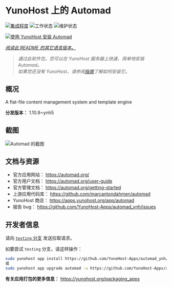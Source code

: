 <!--
注意：此 README 由 <https://github.com/YunoHost/apps/tree/master/tools/readme_generator> 自动生成
请勿手动编辑。
-->

# YunoHost 上的 Automad

[![集成程度](https://dash.yunohost.org/integration/automad.svg)](https://dash.yunohost.org/appci/app/automad) ![工作状态](https://ci-apps.yunohost.org/ci/badges/automad.status.svg) ![维护状态](https://ci-apps.yunohost.org/ci/badges/automad.maintain.svg)

[![使用 YunoHost 安装 Automad](https://install-app.yunohost.org/install-with-yunohost.svg)](https://install-app.yunohost.org/?app=automad)

*[阅读此 README 的其它语言版本。](./ALL_README.md)*

> *通过此软件包，您可以在 YunoHost 服务器上快速、简单地安装 Automad。*  
> *如果您还没有 YunoHost，请参阅[指南](https://yunohost.org/install)了解如何安装它。*

## 概况

A flat-file content management system and template engine

**分发版本：** 1.10.9~ynh5

## 截图

![Automad 的截图](./doc/screenshots/readme.png)

## 文档与资源

- 官方应用网站： <https://automad.org/>
- 官方用户文档： <https://automad.org/user-guide>
- 官方管理文档： <https://automad.org/getting-started>
- 上游应用代码库： <https://github.com/marcantondahmen/automad>
- YunoHost 商店： <https://apps.yunohost.org/app/automad>
- 报告 bug： <https://github.com/YunoHost-Apps/automad_ynh/issues>

## 开发者信息

请向 [`testing` 分支](https://github.com/YunoHost-Apps/automad_ynh/tree/testing) 发送拉取请求。

如要尝试 `testing` 分支，请这样操作：

```bash
sudo yunohost app install https://github.com/YunoHost-Apps/automad_ynh/tree/testing --debug
或
sudo yunohost app upgrade automad -u https://github.com/YunoHost-Apps/automad_ynh/tree/testing --debug
```

**有关应用打包的更多信息：** <https://yunohost.org/packaging_apps>
